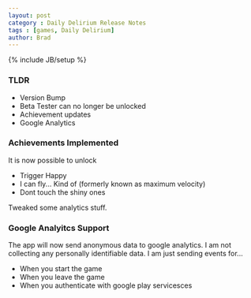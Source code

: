```yaml
---
layout: post
category : Daily Delirium Release Notes
tags : [games, Daily Delirium]
author: Brad
---
```

{% include JB/setup %}

### TLDR

- Version Bump
- Beta Tester can no longer be unlocked
- Achievement updates
- Google Analytics

### Achievements Implemented

It is now possible to unlock

- Trigger Happy
- I can fly... Kind of (formerly known as maximum velocity)
- Dont touch the shiny ones

Tweaked some analytics stuff.

### Google Analyitcs Support

The app will now send anonymous data to google analytics. I am not collecting any personally
identifiable data. I am just sending events for...

- When you start the game
- When you leave the game
- When you authenticate with google play servicesces
